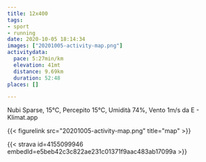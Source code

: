 ```yaml
---
title: 12x400
tags:
- sport
- running
date: 2020-10-05 18:14:34
images: ["20201005-activity-map.png"]
activitydata:
  pace: 5:27min/km
  elevation: 41mt
  distance: 9.69km
  duration: 52:48
places: []

---
```


Nubi Sparse, 15°C, Percepito 15°C, Umidità 74%, Vento 1m/s da E - Klimat.app

<!--more-->



{{< figurelink src="20201005-activity-map.png" title="map" >}}


{{< strava id=4155099946 embedId=e5beb42c3c822ae231c01371f9aac483ab17099a >}}
